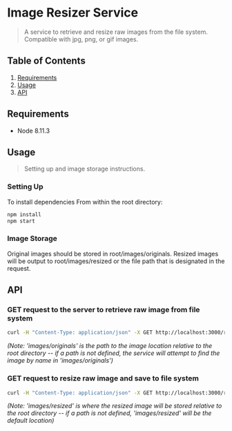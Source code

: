 
# Image Resizer Service

> A service to retrieve and resize raw images from the file system. Compatible with jpg, png, or gif images.

## Table of Contents

1. [Requirements](#requirements)
2. [Usage](#Usage)
3. [API](#API)

## Requirements
- Node 8.11.3

## Usage

> Setting up and image storage instructions.

### Setting Up

To install dependencies
From within the root directory:

```sh
npm install
npm start
```
### Image Storage

Original images should be stored in root/images/originals.
Resized images will be output to root/images/resized or the file path that is designated in the request.

## API

### GET request to the server to retrieve raw image from file system

```sh
curl -H "Content-Type: application/json" -X GET http://localhost:3000/raw?path=images/originals&imageName=octocat.gif
```
_(Note: 'images/originals' is the path to the image location relative to the root directory -- if a path is not defined, the service will attempt to find the image by name in 'images/originals')_

### GET request to resize raw image and save to file system

```sh
curl -H "Content-Type: application/json" -X GET http://localhost:3000/resize?path=images/resized&imageName=octocat.gif&width=500&height=500
```
_(Note: 'images/resized' is where the resized image will be stored relative to the root directory -- if a path is not defined, 'images/resized' will be the default location)_
